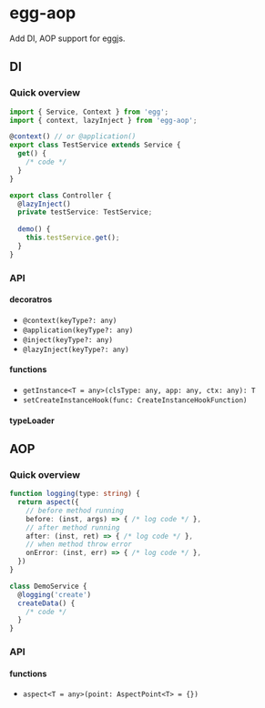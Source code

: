 # egg-aop

Add DI, AOP support for eggjs.

## DI

### Quick overview
```ts
import { Service, Context } from 'egg';
import { context, lazyInject } from 'egg-aop';

@context() // or @application()
export class TestService extends Service {
  get() {
    /* code */
  }
}

export class Controller {
  @lazyInject()
  private testService: TestService;
  
  demo() {
    this.testService.get();
  }
}
```

### API

#### decoratros
- `@context(keyType?: any)`
- `@application(keyType?: any)`
- `@inject(keyType?: any)`
- `@lazyInject(keyType?: any)`

#### functions
- `getInstance<T = any>(clsType: any, app: any, ctx: any): T`
- `setCreateInstanceHook(func: CreateInstanceHookFunction)`

#### typeLoader

## AOP

### Quick overview
```ts
function logging(type: string) {
  return aspect({
    // before method running
    before: (inst, args) => { /* log code */ },
    // after method running
    after: (inst, ret) => { /* log code */ },
    // when method throw error
    onError: (inst, err) => { /* log code */ },
  })
}

class DemoService {
  @logging('create')
  createData() {
    /* code */
  }
}
```

### API

#### functions
- `aspect<T = any>(point: AspectPoint<T> = {})`
